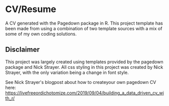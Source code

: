 # CV/Resume
A CV generated with the Pagedown package in R. This project template has been made from using a combination of two template sources with a mix of some of my own coding solutions.

## Disclaimer
This project was largely created using templates provided by the pagedown package and Nick Strayer. All css styling in this project  was created by Nick Strayer, with the only variation being a change in font style. 

See Nick Strayer's blogpost about how to createyour own pagedown CV here: https://livefreeordichotomize.com/2019/09/04/building_a_data_driven_cv_with_r/
